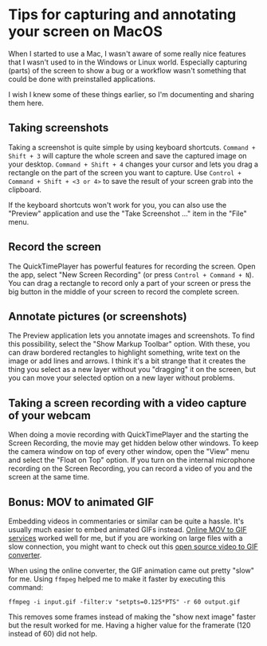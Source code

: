 # Tips for capturing and annotating your screen on MacOS

When I started to use a Mac, I wasn't aware of some really nice features that I wasn't used to in the Windows or Linux
world. Especially capturing (parts) of the screen to show a bug or a workflow wasn't something that could be done with
preinstalled applications.

I wish I knew some of these things earlier, so I'm documenting and sharing them here.

## Taking screenshots

Taking a screenshot is quite simple by using keyboard shortcuts. `Command + Shift + 3` will capture the whole screen
and save the captured image on your desktop. `Command + Shift + 4` changes your cursor and lets you drag a rectangle on
the part of the screen you want to capture. Use `Control + Command + Shift + <3 or 4>` to save the result of your
screen grab into the clipboard.

If the keyboard shortcuts won't work for you, you can also use the "Preview" application and use the "Take Screenshot
..." item in the "File" menu.

## Record the screen

The QuickTimePlayer has powerful features for recording the screen. Open the app, select "New Screen Recording" (or
press `Control + Command + N`). You can drag a rectangle to record only a part of your screen or press the big button
in the middle of your screen to record the complete screen.

## Annotate pictures (or screenshots)

The Preview application lets you annotate images and screenshots. To find this possibility, select the "Show Markup
Toolbar" option. With these, you can draw bordered rectangles to highlight something, write text on the image or add
lines and arrows. I think it's a bit strange that it creates the thing you select as a new layer without you "dragging"
it on the screen, but you can move your selected option on a new layer without problems.

## Taking a screen recording with a video capture of your webcam

When doing a movie recording with QuickTimePlayer and the starting the Screen Recording, the movie may get hidden below
other windows. To keep the camera window on top of every other window, open the "View" menu and select the "Float on
Top" option. If you turn on the internal microphone recording on the Screen Recording, you can record a video of you
and the screen at the same time.

## Bonus: MOV to animated GIF

Embedding videos in commentaries or similar can be quite a hassle. It's usually much easier to embed animated GIFs
instead. [Online MOV to GIF services](https://www.onlineconverter.com/mov-to-gif) worked well for me, but if you are
working on large files with a slow connection, you might want to check out this
[open source video to GIF converter](https://github.com/mortenjust/droptogif).

When using the online converter, the GIF animation came out pretty "slow" for me. Using `ffmpeg` helped me to make it
faster by executing this command:

```
ffmpeg -i input.gif -filter:v "setpts=0.125*PTS" -r 60 output.gif
```

This removes some frames instead of making the "show next image" faster but the result worked for me. Having a higher
value for the framerate (120 instead of 60) did not help.
